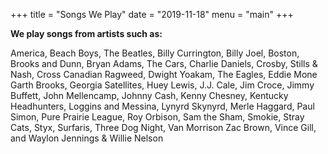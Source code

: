 +++
title = "Songs We Play"
date = "2019-11-18"
menu = "main"
+++

**We play songs from artists such as:**

America, Beach Boys, The Beatles, Billy Currington, Billy Joel, Boston, Brooks and Dunn, Bryan Adams,
The Cars, Charlie Daniels, Crosby, Stills & Nash, Cross Canadian Ragweed, Dwight Yoakam, The Eagles, Eddie Mone
Garth Brooks, Georgia Satellites, Huey Lewis, J.J. Cale, Jim Croce, Jimmy Buffett, John Mellencamp, Johnny Cash, Kenny Chesney,
Kentucky Headhunters, Loggins and Messina, Lynyrd Skynyrd, Merle Haggard,
Paul Simon, Pure Prairie League, Roy Orbison, Sam the Sham, Smokie,
Stray Cats, Styx, Surfaris, Three Dog Night,
Van Morrison Zac Brown, Vince Gill, and Waylon Jennings & Willie Nelson            
